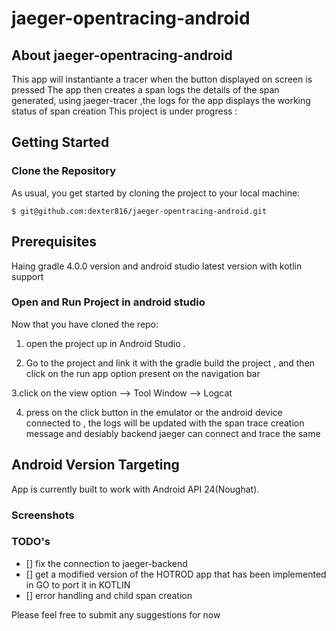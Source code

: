 # jaeger-opentracing-android

## About jaeger-opentracing-android

This app will instantiante a tracer when the button displayed on screen is pressed 
The app then creates a span logs the details of the span generated,
using jaeger-tracer ,the logs for the app displays the working status of span creation
This project is under progress : 
 

## Getting Started

### Clone the Repository

As usual, you get started by cloning the project to your local machine:

```
$ git@github.com:dexter816/jaeger-opentracing-android.git
```

## Prerequisites
Haing gradle 4.0.0 version and android studio latest version with kotlin support

### Open and Run Project in android studio

Now that you have cloned the repo:

1. open the project up in Android Studio .

2. Go to the project and link it with the gradle build the project , and then click on the run app option present on the navigation bar 

3.click on the view option --> Tool Window --> Logcat 

4. press on the click button in the emulator or the android device connected to , the logs will be updated with the span trace creation message and desiably backend jaeger can connect and trace the same 

## Android Version Targeting

App is currently built to work with Android API 24(Noughat).

### Screenshots 

### TODO's

- [] fix the connection to jaeger-backend 
- [] get a modified version of the HOTROD app that has been implemented in GO to port it in KOTLIN
- [] error handling and child span creation 


Please feel free to submit any suggestions for now 
